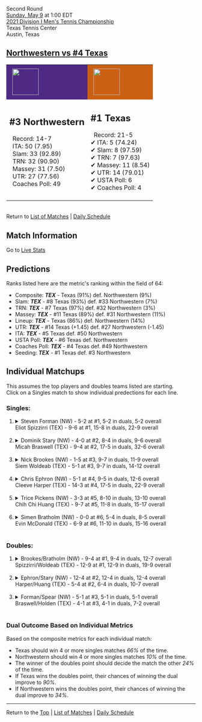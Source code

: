 Second Round[](#top)<a name="top"></a>  
[Sunday, May 9](../../schedule/05-09.md) at 1:00 EDT  
[2021 Division I Men's Tennis Championship](../index.md)  
Texas Tennis Center  
Austin, Texas  
## [Northwestern vs #4 Texas](https://www.ncaa.com/game/5833409)  

<table><tr style="background-color: #d9d9d9 !important"><td style="background-color: #4E2A84 !important"><img src="https://www.ncaa.com/sites/default/files/images/logos/schools/n/northwestern.70.png" width="70" height="70" style="padding: 8px;" /></td><td style="background-color: #CB6015 !important"><img src="https://www.ncaa.com/sites/default/files/images/logos/schools/t/texas.70.png" width="70" height="70" style="padding: 8px;" /></td></tr><tr>
<td>  

<h2>#3 Northwestern</h2>  
&nbsp; Record: 14-7<br>  
&nbsp; ITA: 50 (7.95)<br>  
&nbsp; Slam: 33 (92.89)<br>  
&nbsp; TRN: 32 (90.90)<br>  
&nbsp; Massey: 31 (7.50)<br>  
&nbsp; UTR: 27 (77.56)<br>  
&nbsp; Coaches Poll: 49<br>  
<br>  

</td>
<td>  

<h2>#1 Texas</h2>  
&nbsp; Record: 21-5<br>  
&#10004; ITA: 5 (74.24)<br>  
&#10004; Slam: 8 (97.59)<br>  
&#10004; TRN: 7 (97.63)<br>  
&#10004; Massey: 11 (8.54)<br>  
&#10004; UTR: 14 (79.01)<br>  
&#10004; USTA Poll: 6<br>  
&#10004; Coaches Poll: 4<br>  
<br>  

</td>
</tr></table>  


<br>Return to [List of Matches](../index.md) &#124; [Daily Schedule](../../schedule/05-09.md)

## Match Information  
Go to [Live Stats](http://sidearmstats.com/texas/mtennis/xlive.htm)  

## Predictions  

Ranks listed here are the metric's ranking within the field of 64:  
- Composite: ***TEX*** - Texas (91%) def. Northwestern (9%)  
- Slam: ***TEX*** - #8 Texas (93%) def. #33 Northwestern (7%)  
- TRN: ***TEX*** - #7 Texas (97%) def. #32 Northwestern (3%)  
- Massey: ***TEX*** - #11 Texas (89%) def. #31 Northwestern (11%)  
- Lineup: ***TEX*** - Texas (86%) def. Northwestern (14%)  
- UTR: ***TEX*** - #14 Texas (+1.45) def. #27 Northwestern (-1.45)  
- ITA: ***TEX*** - #5 Texas def. #50 Northwestern  
- USTA Poll: ***TEX*** - #6 Texas def. Northwestern  
- Coaches Poll: ***TEX*** - #4 Texas def. #49 Northwestern  
- Seeding: ***TEX*** - #1 Texas def. #3 Northwestern  

## Individual Matchups  
This assumes the top players and doubles teams listed are starting.  
Click on a Singles match to show individual predections for each line.  

### Singles:  

<ol>
<li><details>
<summary markdown="span">Steven Forman (NW) - 5-2 at #1, 5-2 in duals, 5-2 overall<br>Eliot Spizzirri (TEX) - 9-6 at #1, 15-8 in duals, 22-9 overall</summary>
<h4>Predictions</h4><ul>
<li>Composite: <b><i>TEX</i></b> - Spizzirri (66%) def. Forman (34%)</li>  
<li>Slam: <b><i>TEX</i></b> - Spizzirri (56%) def. Forman (44%)</li>  
<li>TRN: <b><i>TEX</i></b> - Spizzirri (71%) def. Forman (29%)</li>  
<li>Massey: <b><i>TEX</i></b> - Spizzirri (70%) def. Forman (30%)</li>  
<li>UTR: <b><i>TEX</i></b> - Spizzirri (67%) def. Forman (33%)</li>  
<li>ITA: <b><i>TEX</i></b> - Spizzirri (28.17) def. Forman (2.23)</li>  
</ul>
</details>&nbsp;</li>
<li><details>
<summary markdown="span">Dominik Stary (NW) - 4-0 at #2, 8-4 in duals, 9-6 overall<br>Micah Braswell (TEX) - 9-4 at #2, 17-5 in duals, 32-6 overall</summary>
<h4>Predictions</h4><ul>
<li>Composite: <b><i>TEX</i></b> - Braswell (76%) def. Stary (24%)</li>  
<li>Slam: <b><i>TEX</i></b> - Braswell (63%) def. Stary (37%)</li>  
<li>TRN: <b><i>TEX</i></b> - Braswell (85%) def. Stary (15%)</li>  
<li>Massey: <b><i>TEX</i></b> - Braswell (71%) def. Stary (29%)</li>  
<li>UTR: <b><i>TEX</i></b> - Braswell (87%) def. Stary (13%)</li>  
<li>ITA: <b><i>TEX</i></b> - Braswell (20.88) def. Stary (0.00)</li>  
</ul>
</details>&nbsp;</li>
<li><details>
<summary markdown="span">Nick Brookes (NW) - 1-5 at #3, 9-7 in duals, 11-9 overall<br>Siem Woldeab (TEX) - 5-1 at #3, 9-7 in duals, 14-12 overall</summary>
<h4>Predictions</h4><ul>
<li>Composite: <b><i>TEX</i></b> - Woldeab (75%) def. Brookes (25%)</li>  
<li>Slam: <b><i>TEX</i></b> - Woldeab (76%) def. Brookes (24%)</li>  
<li>TRN: <b><i>TEX</i></b> - Woldeab (82%) def. Brookes (18%)</li>  
<li>Massey: <b><i>TEX</i></b> - Woldeab (67%) def. Brookes (33%)</li>  
<li>UTR: <b><i>TEX</i></b> - Woldeab (74%) def. Brookes (26%)</li>  
<li>ITA: <b><i>TEX</i></b> - Woldeab (9.31) def. Brookes (1.58)</li>  
</ul>
</details>&nbsp;</li>
<li><details>
<summary markdown="span">Chris Ephron (NW) - 5-1 at #4, 9-5 in duals, 12-6 overall<br>Cleeve Harper (TEX) - 14-3 at #4, 17-5 in duals, 22-9 overall</summary>
<h4>Predictions</h4><ul>
<li>Composite: <b><i>TEX</i></b> - Harper (75%) def. Ephron (25%)</li>  
<li>Slam: <b><i>TEX</i></b> - Harper (63%) def. Ephron (37%)</li>  
<li>TRN: <b><i>TEX</i></b> - Harper (83%) def. Ephron (17%)</li>  
<li>Massey: <b><i>TEX</i></b> - Harper (70%) def. Ephron (30%)</li>  
<li>UTR: <b><i>TEX</i></b> - Harper (82%) def. Ephron (18%)</li>  
<li>ITA: <b><i>TEX</i></b> - Harper (5.83) def. Ephron (2.01)</li>  
</ul>
</details>&nbsp;</li>
<li><details>
<summary markdown="span">Trice Pickens (NW) - 3-3 at #5, 8-10 in duals, 13-10 overall<br>Chih Chi Huang (TEX) - 9-7 at #5, 11-8 in duals, 15-17 overall</summary>
<h4>Predictions</h4><ul>
<li>Composite: <b><i>TEX</i></b> - Huang (58%) def. Pickens (42%)</li>  
<li>Slam: <b><i>NW</i></b> - Pickens (58%) def. Huang (42%)</li>  
<li>TRN: <b><i>TEX</i></b> - Huang (54%) def. Pickens (46%)</li>  
<li>Massey: <b><i>TEX</i></b> - Huang (61%) def. Pickens (39%)</li>  
<li>UTR: <b><i>TEX</i></b> - Huang (77%) def. Pickens (23%)</li>  
<li>ITA: <b><i>NW</i></b> - Pickens (1.58) def. Huang (0.00)</li>  
</ul>
</details>&nbsp;</li>
<li><details>
<summary markdown="span">Simen Bratholm (NW) - 0-0 at #6, 5-4 in duals, 8-5 overall<br>Evin McDonald (TEX) - 6-9 at #6, 11-10 in duals, 15-16 overall</summary>
<h4>Predictions</h4><ul>
<li>Composite: <b><i>NW</i></b> - Bratholm (61%) def. McDonald (39%)</li>  
<li>Slam: <b><i>NW</i></b> - Bratholm (67%) def. McDonald (33%)</li>  
<li>TRN: <b><i>NW</i></b> - Bratholm (66%) def. McDonald (34%)</li>  
<li>Massey: <b><i>NW</i></b> - Bratholm (64%) def. McDonald (36%)</li>  
<li>UTR: <b><i>TEX</i></b> - McDonald (55%) def. Bratholm (45%)</li>  
<li>ITA: <b><i>NW</i></b> - Bratholm (2.06) def. McDonald (0.00)</li>  
</ul>
</details>&nbsp;</li>
</ol>

### Doubles:  

<ol>
<li><details>
<summary markdown="span">Brookes/Bratholm (NW) - 9-4 at #1, 9-4 in duals, 12-7 overall<br>Spizzirri/Woldeab (TEX) - 12-9 at #1, 12-9 in duals, 19-9 overall</summary>
<br>Sorry, we don't have any metrics for this match
</details>&nbsp;</li>
<li><details>
<summary markdown="span">Ephron/Stary (NW) - 12-4 at #2, 12-4 in duals, 12-4 overall<br>Harper/Huang (TEX) - 5-4 at #2, 6-4 in duals, 10-7 overall</summary>
<br>Sorry, we don't have any metrics for this match
</details>&nbsp;</li>
<li><details>
<summary markdown="span">Forman/Spear (NW) - 5-1 at #3, 5-1 in duals, 5-1 overall<br>Braswell/Holden (TEX) - 4-1 at #3, 4-1 in duals, 7-2 overall</summary>
<br>Sorry, we don't have any metrics for this match
</details>&nbsp;</li>
</ol>

### Dual Outcome Based on Individual Metrics  
  
Based on the composite metrics for each individual match:  
- Texas should win 4 or more singles matches *66%* of the time.  
- Northwestern should win 4 or more singles matches *10%* of the time.  
- The winner of the doubles point should decide the match the other *24%* of the time.  
- If Texas wins the doubles point, their chances of winning the dual improve to *90%*.  
- If Northwestern wins the doubles point, their chances of winning the dual improve to *34%*.  
  
------

Return to the [Top](#top) &#124; [List of Matches](../index.md) &#124; [Daily Schedule](../../schedule/05-09.md)  
